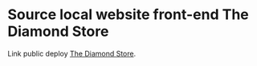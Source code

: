 # Source local website front-end The Diamond Store 

Link public deploy [The Diamond Store](https://www.thediamondstore.site/).
